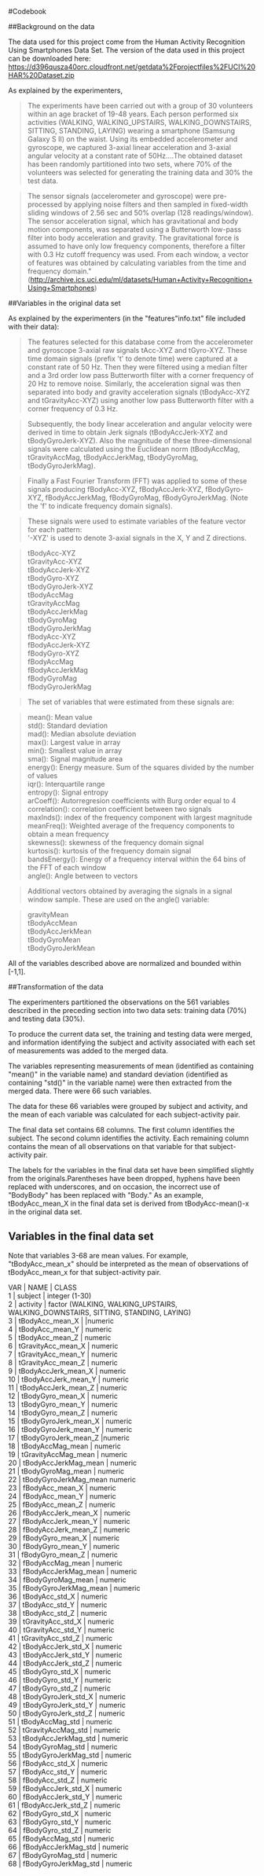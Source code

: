 #Codebook

##Background on the data

The data used for this project come from the Human Activity Recognition Using Smartphones Data Set. The version of the data used in this project can be downloaded here: https://d396qusza40orc.cloudfront.net/getdata%2Fprojectfiles%2FUCI%20HAR%20Dataset.zip

As explained by the experimenters, 

>The experiments have been carried out with a group of 30 volunteers within an age bracket of 19-48 years. Each person performed six activities (WALKING, WALKING_UPSTAIRS, WALKING_DOWNSTAIRS, SITTING, STANDING, LAYING) wearing a smartphone (Samsung Galaxy S II) on the waist. Using its embedded accelerometer and gyroscope, we captured 3-axial linear acceleration and 3-axial angular velocity at a constant rate of 50Hz....The obtained dataset has been randomly partitioned into two sets, where 70% of the volunteers was selected for generating the training data and 30% the test data. 

>The sensor signals (accelerometer and gyroscope) were pre-processed by applying noise filters and then sampled in fixed-width sliding windows of 2.56 sec and 50% overlap (128 readings/window). The sensor acceleration signal, which has gravitational and body motion components, was separated using a Butterworth low-pass filter into body acceleration and gravity. The gravitational force is assumed to have only low frequency components, therefore a filter with 0.3 Hz cutoff frequency was used. From each window, a vector of features was obtained by calculating variables from the time and frequency domain."(http://archive.ics.uci.edu/ml/datasets/Human+Activity+Recognition+Using+Smartphones)

##Variables in the original data set

As explained by the experimenters (in the "features"info.txt" file included with their data):

>The features selected for this database come from the accelerometer and gyroscope 3-axial raw signals tAcc-XYZ and tGyro-XYZ. These time domain signals (prefix 't' to denote time) were captured at a constant rate of 50 Hz. Then they were filtered using a median filter and a 3rd order low pass Butterworth filter with a corner frequency of 20 Hz to remove noise. Similarly, the acceleration signal was then separated into body and gravity acceleration signals (tBodyAcc-XYZ and tGravityAcc-XYZ) using another low pass Butterworth filter with a corner frequency of 0.3 Hz. 

>Subsequently, the body linear acceleration and angular velocity were derived in time to obtain Jerk signals (tBodyAccJerk-XYZ and tBodyGyroJerk-XYZ). Also the magnitude of these three-dimensional signals were calculated using the Euclidean norm (tBodyAccMag, tGravityAccMag, tBodyAccJerkMag, tBodyGyroMag, tBodyGyroJerkMag). 

>Finally a Fast Fourier Transform (FFT) was applied to some of these signals producing fBodyAcc-XYZ, fBodyAccJerk-XYZ, fBodyGyro-XYZ, fBodyAccJerkMag, fBodyGyroMag, fBodyGyroJerkMag. (Note the 'f' to indicate frequency domain signals). 

>These signals were used to estimate variables of the feature vector for each pattern:  
'-XYZ' is used to denote 3-axial signals in the X, Y and Z directions.

>tBodyAcc-XYZ  
>tGravityAcc-XYZ  
>tBodyAccJerk-XYZ  
>tBodyGyro-XYZ  
>tBodyGyroJerk-XYZ  
>tBodyAccMag  
>tGravityAccMag  
>tBodyAccJerkMag  
>tBodyGyroMag  
>tBodyGyroJerkMag  
>fBodyAcc-XYZ  
>fBodyAccJerk-XYZ  
>fBodyGyro-XYZ  
>fBodyAccMag  
>fBodyAccJerkMag  
>fBodyGyroMag  
>fBodyGyroJerkMag  

>The set of variables that were estimated from these signals are: 

>mean(): Mean value  
>std(): Standard deviation  
>mad(): Median absolute deviation   
>max(): Largest value in array  
>min(): Smallest value in array  
>sma(): Signal magnitude area  
>energy(): Energy measure. Sum of the squares divided by the number of values  
>iqr(): Interquartile range   
>entropy(): Signal entropy  
>arCoeff(): Autorregresion coefficients with Burg order equal to 4  
>correlation(): correlation coefficient between two signals  
>maxInds(): index of the frequency component with largest magnitude  
>meanFreq(): Weighted average of the frequency components to obtain a mean frequency  
>skewness(): skewness of the frequency domain signal   
>kurtosis(): kurtosis of the frequency domain signal   
>bandsEnergy(): Energy of a frequency interval within the 64 bins of the FFT of each window  
>angle(): Angle between to vectors  

>Additional vectors obtained by averaging the signals in a signal window sample. These are used on the angle() variable:

>gravityMean  
>tBodyAccMean  
>tBodyAccJerkMean  
>tBodyGyroMean  
>tBodyGyroJerkMean

All of the variables described above are normalized and bounded within [-1,1].

##Transformation of the data

The experimenters partitioned the observations on the 561 variables described in the preceding section into two data sets: training data (70%) and testing data (30%).

To produce the current data set, the training and testing data were merged, and information identifying the subject and activity associated with each set of measurements was added to the merged data. 

The variables representing measurements of mean (identified as containing "mean()" in the variable name) and standard deviation (identified as containing "std()" in the variable name) were then extracted from the merged data. There were 66 such variables.

The data for these 66 variables were grouped by subject and activity, and the mean of each variable was calculated for each subject-activity pair.

The final data set contains 68 columns. The first column identifies the subject. The second column identifies the activity. Each remaining column contains the mean of all observations on that variable for that subject-activity pair. 

The labels for the variables in the final data set have been simplified slightly from the originals.Parentheses have been dropped, hyphens have been replaced with underscores, and on occasion, the incorrect use of "BodyBody" has been replaced with "Body." As an example, tBodyAcc_mean_X in the final data set is derived from tBodyAcc-mean()-x in the original data set.

## Variables in the final data set

Note that variables 3-68 are mean values. For example, "tBodyAcc_mean_x" should be interpreted as the mean of observations of tBodyAcc_mean_x for that subject-activity pair.

VAR |  NAME                | CLASS  
1  |  subject              | integer (1-30)  
2  |  activity             | factor (WALKING, WALKING_UPSTAIRS, WALKING_DOWNSTAIRS, SITTING, STANDING, LAYING)  
3  |  tBodyAcc_mean_X      | |numeric  
4  |	tBodyAcc_mean_Y	     | numeric  
5  |	tBodyAcc_mean_Z	     | numeric  
6	 |  tGravityAcc_mean_X	 | numeric  
7	 |  tGravityAcc_mean_Y   | numeric  
8	 |  tGravityAcc_mean_Z   | numeric  
9	 |  tBodyAccJerk_mean_X	 | numeric  
10 |  tBodyAccJerk_mean_Y	 | numeric  
11 |  tBodyAccJerk_mean_Z	 | numeric  
12 |	tBodyGyro_mean_X	   | numeric  
13 | 	tBodyGyro_mean_Y	   | numeric  
14 |  tBodyGyro_mean_Z	   | numeric  
15 |  tBodyGyroJerk_mean_X	 | numeric   
16 |  tBodyGyroJerk_mean_Y	 | numeric  
17 |  tBodyGyroJerk_mean_Z	 |numeric  
18 |	tBodyAccMag_mean	| numeric  
19 | tGravityAccMag_mean	 | numeric  
20 |	tBodyAccJerkMag_mean |	 numeric  
21 |	tBodyGyroMag_mean	| numeric  
22 |	tBodyGyroJerkMag_mean	 numeric  
23 |	fBodyAcc_mean_X	| numeric  
24 |	fBodyAcc_mean_Y	| numeric  
25 |	fBodyAcc_mean_Z	| numeric  
26 |	fBodyAccJerk_mean_X	| numeric  
27 |	fBodyAccJerk_mean_Y	| numeric  
28 |	fBodyAccJerk_mean_Z	| numeric  
29 | fBodyGyro_mean_X	| numeric  
30 |	fBodyGyro_mean_Y	| numeric  
31 |	fBodyGyro_mean_Z	| numeric  
32 |	fBodyAccMag_mean | numeric  
33 |	fBodyAccJerkMag_mean	| numeric  
34 |	fBodyGyroMag_mean	| numeric  
35 |	fBodyGyroJerkMag_mean	| numeric  
36 |	tBodyAcc_std_X	| numeric  
37 |	tBodyAcc_std_Y	| numeric  
38 |	tBodyAcc_std_Z	| numeric  
39 |	tGravityAcc_std_X	| numeric  
40 |	tGravityAcc_std_Y	| numeric  
41 |	tGravityAcc_std_Z	| numeric  
42 |	tBodyAccJerk_std_X	| numeric  
43 |	tBodyAccJerk_std_Y	| numeric  
44 |	tBodyAccJerk_std_Z	| numeric  
45 |	tBodyGyro_std_X	| numeric  
46 |	tBodyGyro_std_Y	| numeric  
47 |	tBodyGyro_std_Z	| numeric  
48 |	tBodyGyroJerk_std_X	| numeric  
49 |	tBodyGyroJerk_std_Y | numeric  
50 |	tBodyGyroJerk_std_Z	| numeric  
51 |	tBodyAccMag_std	| numeric  
52 |	tGravityAccMag_std	| numeric  
53 |	tBodyAccJerkMag_std	| numeric  
54 |	tBodyGyroMag_std | numeric  
55 |	tBodyGyroJerkMag_std	| numeric  
56 |	fBodyAcc_std_X	| numeric  
57 |  fBodyAcc_std_Y	| numeric  
58 |	fBodyAcc_std_Z	| numeric  
59 |	fBodyAccJerk_std_X	| numeric  
60 |	fBodyAccJerk_std_Y	| numeric  
61 |	fBodyAccJerk_std_Z	| numeric  
62 |	fBodyGyro_std_X	| numeric  
63 |	fBodyGyro_std_Y	| numeric  
64 |	fBodyGyro_std_Z	| numeric  
65 |	fBodyAccMag_std	| numeric  
66 |	fBodyAccJerkMag_std	| numeric  
67 |	fBodyGyroMag_std |	 numeric  
68 |	fBodyGyroJerkMag_std	| numeric  


